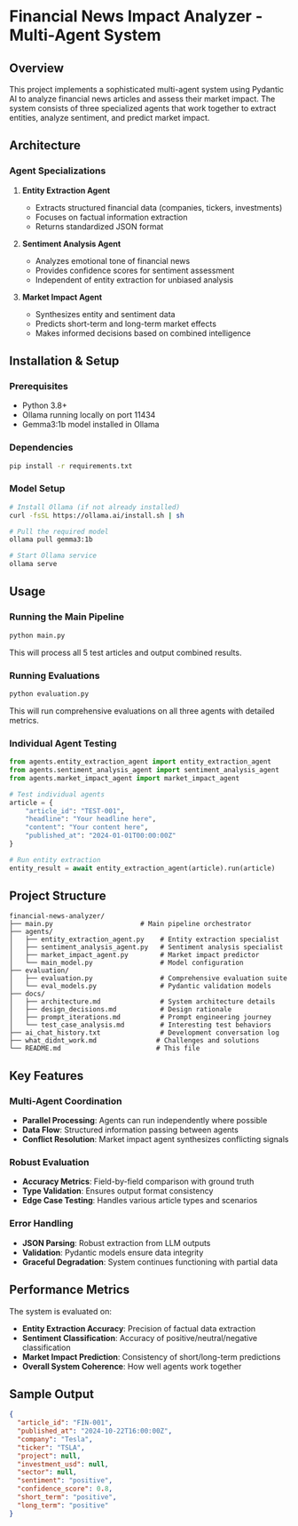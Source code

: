 # Financial News Impact Analyzer - Multi-Agent System

## Overview

This project implements a sophisticated multi-agent system using Pydantic AI to analyze financial news articles and assess their market impact. The system consists of three specialized agents that work together to extract entities, analyze sentiment, and predict market impact.

## Architecture

### Agent Specializations

1. **Entity Extraction Agent**
   - Extracts structured financial data (companies, tickers, investments)
   - Focuses on factual information extraction
   - Returns standardized JSON format

2. **Sentiment Analysis Agent**
   - Analyzes emotional tone of financial news
   - Provides confidence scores for sentiment assessment
   - Independent of entity extraction for unbiased analysis

3. **Market Impact Agent**
   - Synthesizes entity and sentiment data
   - Predicts short-term and long-term market effects
   - Makes informed decisions based on combined intelligence

## Installation & Setup

### Prerequisites
- Python 3.8+
- Ollama running locally on port 11434
- Gemma3:1b model installed in Ollama

### Dependencies
```bash
pip install -r requirements.txt
```

### Model Setup
```bash
# Install Ollama (if not already installed)
curl -fsSL https://ollama.ai/install.sh | sh

# Pull the required model
ollama pull gemma3:1b

# Start Ollama service
ollama serve
```

## Usage

### Running the Main Pipeline
```bash
python main.py
```

This will process all 5 test articles and output combined results.

### Running Evaluations
```bash
python evaluation.py
```

This will run comprehensive evaluations on all three agents with detailed metrics.

### Individual Agent Testing
```python
from agents.entity_extraction_agent import entity_extraction_agent
from agents.sentiment_analysis_agent import sentiment_analysis_agent
from agents.market_impact_agent import market_impact_agent

# Test individual agents
article = {
    "article_id": "TEST-001",
    "headline": "Your headline here",
    "content": "Your content here",
    "published_at": "2024-01-01T00:00:00Z"
}

# Run entity extraction
entity_result = await entity_extraction_agent(article).run(article)
```

## Project Structure

```
financial-news-analyzer/
├── main.py                      # Main pipeline orchestrator
├── agents/
│   ├── entity_extraction_agent.py    # Entity extraction specialist
│   ├── sentiment_analysis_agent.py   # Sentiment analysis specialist
│   ├── market_impact_agent.py        # Market impact predictor
│   └── main_model.py                 # Model configuration
├── evaluation/
│   ├── evaluation.py                 # Comprehensive evaluation suite
│   └── eval_models.py                # Pydantic validation models
├── docs/
│   ├── architecture.md               # System architecture details
│   ├── design_decisions.md           # Design rationale
│   ├── prompt_iterations.md          # Prompt engineering journey
│   └── test_case_analysis.md         # Interesting test behaviors
├── ai_chat_history.txt               # Development conversation log
├── what_didnt_work.md               # Challenges and solutions
└── README.md                        # This file
```

## Key Features

### Multi-Agent Coordination
- **Parallel Processing**: Agents can run independently where possible
- **Data Flow**: Structured information passing between agents
- **Conflict Resolution**: Market impact agent synthesizes conflicting signals

### Robust Evaluation
- **Accuracy Metrics**: Field-by-field comparison with ground truth
- **Type Validation**: Ensures output format consistency
- **Edge Case Testing**: Handles various article types and scenarios

### Error Handling
- **JSON Parsing**: Robust extraction from LLM outputs
- **Validation**: Pydantic models ensure data integrity
- **Graceful Degradation**: System continues functioning with partial data

## Performance Metrics

The system is evaluated on:
- **Entity Extraction Accuracy**: Precision of factual data extraction
- **Sentiment Classification**: Accuracy of positive/neutral/negative classification
- **Market Impact Prediction**: Consistency of short/long-term predictions
- **Overall System Coherence**: How well agents work together

## Sample Output

```json
{
  "article_id": "FIN-001",
  "published_at": "2024-10-22T16:00:00Z",
  "company": "Tesla",
  "ticker": "TSLA",
  "project": null,
  "investment_usd": null,
  "sector": null,
  "sentiment": "positive",
  "confidence_score": 0.8,
  "short_term": "positive",
  "long_term": "positive"
}
```
